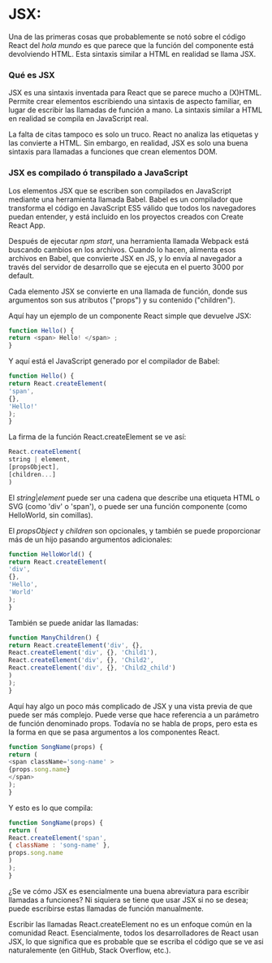 # JSX:

Una de las primeras cosas que probablemente se notó sobre el código React del *hola mundo* es que parece que la función del componente está devolviendo HTML. Esta sintaxis similar a HTML en realidad se llama JSX.

### Qué es JSX

JSX es una sintaxis inventada para React que se parece mucho a (X)HTML. Permite crear elementos escribiendo una sintaxis de aspecto familiar, en lugar de escribir las llamadas de función a mano. La sintaxis similar a HTML en realidad se compila en JavaScript real.

La falta de citas tampoco es solo un truco. React no analiza las etiquetas y las convierte a HTML. Sin embargo, en realidad, JSX es solo una buena sintaxis para llamadas a funciones que crean elementos DOM.

### JSX es compilado ó transpilado a JavaScript

Los elementos JSX que se escriben son compilados en JavaScript mediante una herramienta llamada Babel. Babel es un compilador que transforma el código en JavaScript ES5 válido que todos los navegadores puedan entender, y está incluido en los proyectos creados con Create React App.

Después de ejecutar *npm start*, una herramienta llamada Webpack está buscando cambios en los archivos. Cuando lo hacen, alimenta esos archivos en Babel, que convierte JSX en JS, y lo envía al navegador a través del servidor de desarrollo que se ejecuta en el puerto 3000 por default.

Cada elemento JSX se convierte en una llamada de función, donde sus argumentos son sus atributos ("props") y su contenido ("children").

Aquí hay un ejemplo de un componente React simple que devuelve JSX:

```js
function Hello() {
return <span> Hello! </span> ;
}
```

Y aquí está el JavaScript generado por el compilador de Babel:

```js
function Hello() {
return React.createElement(
'span',
{},
'Hello!'
);
}
```

La firma de la función React.createElement se ve así:

```js
React.createElement(
string | element,
[propsObject],
[children...]
)
```

El *string*|*element* puede ser una cadena que describe una etiqueta HTML o SVG (como 'div' o 'span'), o puede ser una función componente (como HelloWorld, sin comillas).

El *propsObject* y *children* son opcionales, y también se puede proporcionar más de un hijo pasando argumentos adicionales:

```js
function HelloWorld() {
return React.createElement(
'div',
{},
'Hello',
'World'
);
}
```

También se puede anidar las llamadas:

```js
function ManyChildren() {
return React.createElement('div', {},
React.createElement('div', {}, 'Child1'),
React.createElement('div', {}, 'Child2',
React.createElement('div', {}, 'Child2_child')
)
);
}
```

Aquí hay algo un poco más complicado de JSX y una vista previa de que puede ser más complejo. Puede verse que hace referencia a un parámetro de función denominado props. Todavía no se habla de props, pero esta es la forma en que se pasa argumentos a los componentes React.

```js
function SongName(props) {
return (
<span className='song-name' >
{props.song.name}
</span>
);
}
```

Y esto es lo que compila:

```js
function SongName(props) {
return (
React.createElement('span',
{ className : 'song-name' },
props.song.name
)
);
}
```

¿Se ve cómo JSX es esencialmente una buena abreviatura para escribir llamadas a funciones? Ni siquiera se tiene que usar JSX si no se desea; puede escribirse estas llamadas de función manualmente.

Escribir las llamadas React.createElement no es un enfoque común en la comunidad React. Esencialmente, todos los desarrolladores de React usan JSX, lo que significa que es probable que se escriba el código que se ve asi naturalemente (en GitHub, Stack Overflow, etc.).